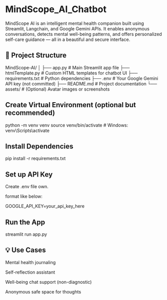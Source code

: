 # MindScope_AI_Chatbot
MindScope AI is an intelligent mental health companion built using Streamlit, Langchain, and Google Gemini APIs. It enables anonymous conversations, detects mental well-being patterns, and offers personalized self-care guidance — all in a beautiful and secure interface.

## 📁 Project Structure

MindScope-AI/
│
├── app.py               # Main Streamlit app file
├── htmlTemplate.py      # Custom HTML templates for chatbot UI
├── requirements.txt     # Python dependencies
├── .env                 # Your Google Gemini API key (not committed)
├── README.md            # Project documentation
└── assets/              # (Optional) Avatar images or screenshots


## Create Virtual Environment (optional but recommended)
python -m venv venv
source venv/bin/activate  # Windows: venv\Scripts\activate

## Install Dependencies
pip install -r requirements.txt

## Set up API Key
Create .env file own.

format like below: 

GOOGLE_API_KEY=your_api_key_here

## Run the App
streamlit run app.py

## 💡 Use Cases
Mental health journaling

Self-reflection assistant

Well-being chat support (non-diagnostic)

Anonymous safe space for thoughts
